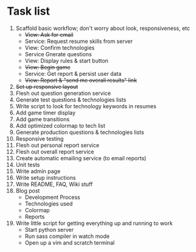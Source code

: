 # Task list

1. Scaffold basic workflow; don't worry about look, responsiveness, etc
    * <del>View: Ask for email</del>
    * Service: Request resume skills from server
    * View: Confirm technologies
    * Service Gnerate questions
    * View: Display rules & start button
    * <del>View: Begin game</del>
    * Service: Get report & persist user data
    * <del>View: Report & "send me overall results" link</del>
1. <del>Set up responsive layout</del>
1. Flesh out question generation service
1. Generate test questions & technologies lists
1. Write script to look for technology keywords in resumes
1. Add game timer display
1. Add game transitions
1. Add optimized colormap to tech list
1. Generate production questions & technologies lists
1. Responsive testing
1. Flesh out personal report service
1. Flesh out overall report service
1. Create automatic emailing service (to email reports)
1. Unit tests
1. Write admin page
1. Write setup instructions
1. Write README, FAQ, Wiki stuff
1. Blog post
    * Development Process
    * Technologies used
    * Colormap
    * Reports
1. Write little script for getting everything up and running to work
    * Start python server
    * Run sass compiler in watch mode
    * Open up a vim and scratch terminal
